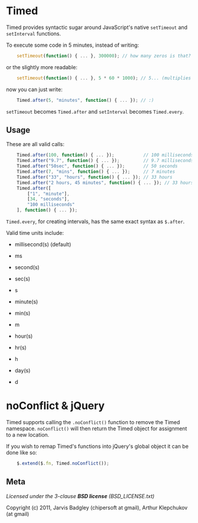Timed
====================

Timed provides syntactic sugar around JavaScript's native 
`setTimeout` and `setInterval` functions.

To execute some code in 5 minutes, instead of writing:

```js
    setTimeout(function() { ... }, 300000); // how many zeros is that?
```

or the slightly more readable:

```js
    setTimeout(function() { ... }, 5 * 60 * 1000); // 5... (multiplies in head) min
```

now you can just write:

```js
    Timed.after(5, "minutes", function() { ... }); // :)
````

`setTimeout` becomes `Timed.after` and `setInterval` becomes `Timed.every`.

Usage
-----

These are all valid calls:

```js
    Timed.after(100, function() { ... });           // 100 milliseconds
    Timed.after("9.7", function() { ... });         // 9.7 milliseconds
    Timed.after("50sec", function() { ... });       // 50 seconds
    Timed.after(7, "mins", function() { ... });     // 7 minutes
    Timed.after("33", "hours", function() { ... }); // 33 hours
    Timed.after("2 hours, 45 minutes", function() { ... }); // 33 hours
    Timed.after([
    	["1", "minute"],
    	[34, "seconds"],
    	"100 milliseconds"
    ], function() { ... });
```

`Timed.every`, for creating intervals, has the same exact syntax as `$.after`.

Valid time units include:  

* millisecond(s) (default)
* ms

* second(s)
* sec(s)
* s

* minute(s)
* min(s)
* m

* hour(s)
* hr(s)
* h

* day(s)
* d

noConflict & jQuery
=====
Timed supports calling the `.noConflict()` function to remove the Timed namespace.  `noConflict()` will then return the Timed object for assignment to a new location.

If you wish to remap Timed's functions into jQuery's global object it can be done like so:

```js
    $.extend($.fn, Timed.noConflict());
```


Meta
----

_Licensed under the 3-clause **BSD license** (BSD_LICENSE.txt)_

Copyright (c) 2011, Jarvis Badgley (chipersoft at gmail), Arthur Klepchukov (at gmail)
